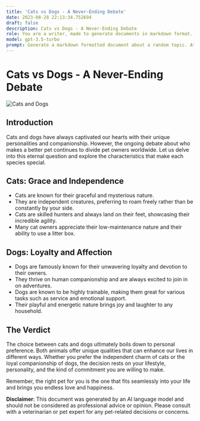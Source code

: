 ```yaml
---
title: 'Cats vs Dogs - A Never-Ending Debate'
date: 2023-08-28 22:13:34.752694
draft: false
description: Cats vs Dogs - A Never-Ending Debate
role: You are a writer, made to generate documents in markdown format. It is very important that all of the documents you generate are in valid markdown format.
model: gpt-3.5-turbo
prompt: Generate a markdown formatted document about a random topic. At the bottom, include a disclaimer explaining that the document was generated by you. The first line of the document should be the title. Make sure that the entire document is in proper markdown format, using a mix of various tags to make the document visually appealing.
---
```


# Cats vs Dogs - A Never-Ending Debate

![Cats and Dogs](https://example.com/cats_vs_dogs.jpg)

## Introduction

Cats and dogs have always captivated our hearts with their unique personalities and companionship. However, the ongoing debate about who makes a better pet continues to divide pet owners worldwide. Let us delve into this eternal question and explore the characteristics that make each species special.

## Cats: Grace and Independence

* Cats are known for their graceful and mysterious nature.
* They are independent creatures, preferring to roam freely rather than be constantly by your side.
* Cats are skilled hunters and always land on their feet, showcasing their incredible agility.
* Many cat owners appreciate their low-maintenance nature and their ability to use a litter box.

## Dogs: Loyalty and Affection

* Dogs are famously known for their unwavering loyalty and devotion to their owners.
* They thrive on human companionship and are always excited to join in on adventures.
* Dogs are known to be highly trainable, making them great for various tasks such as service and emotional support.
* Their playful and energetic nature brings joy and laughter to any household.

## The Verdict

The choice between cats and dogs ultimately boils down to personal preference. Both animals offer unique qualities that can enhance our lives in different ways. Whether you prefer the independent charm of cats or the loyal companionship of dogs, the decision rests on your lifestyle, personality, and the kind of commitment you are willing to make.

Remember, the right pet for you is the one that fits seamlessly into your life and brings you endless love and happiness.

**Disclaimer**: This document was generated by an AI language model and should not be considered as professional advice or opinion. Please consult with a veterinarian or pet expert for any pet-related decisions or concerns.